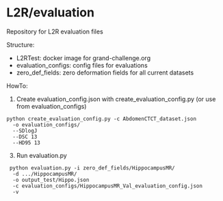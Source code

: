 # L2R/evaluation
Repository for L2R evaluation files

Structure:
* L2RTest: docker image for grand-challenge.org
* evaluation_configs: config files for evaluations
* zero_def_fields: zero deformation fields for all current datasets


HowTo:
1) Create evaluation_config.json with create_evaluation_config.py (or use from evaluation_configs)
```
python create_evaluation_config.py -c AbdomenCTCT_dataset.json 
  -o evaluation_configs/ 
  --SDlogJ 
  --DSC 13 
  --HD95 13
```
3) Run evaluation.py
```
 python evaluation.py -i zero_def_fields/HippocampusMR/ 
  -d .../HippocampusMR/ 
  -o output_test/Hippo.json 
  -c evaluation_configs/HippocampusMR_Val_evaluation_config.json 
  -v
```
